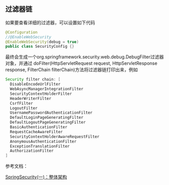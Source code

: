 ## 过滤器链

如果要查看详细的过滤器，可以设置如下代码

```java
@Configuration
//@EnableWebSecurity
@EnableWebSecurity(debug = true)
public class SecurityConfig {}
```

最终会生成一个org.springframework.security.web.debug.DebugFilter过滤器对象，并通过 doFilter(HttpServletRequest request, HttpServletResponse response, FilterChain filterChain)方法将过滤器链打印出来，例如

```java
Security filter chain: [
  DisableEncodeUrlFilter
  WebAsyncManagerIntegrationFilter
  SecurityContextHolderFilter
  HeaderWriterFilter
  CsrfFilter
  LogoutFilter
  UsernamePasswordAuthenticationFilter
  DefaultLoginPageGeneratingFilter
  DefaultLogoutPageGeneratingFilter
  BasicAuthenticationFilter
  RequestCacheAwareFilter
  SecurityContextHolderAwareRequestFilter
  AnonymousAuthenticationFilter
  ExceptionTranslationFilter
  AuthorizationFilter
]
```

参考文档：

[SpringSecurity(一)：整体架构](https://www.cnblogs.com/wangstudyblog/p/14784747.html)